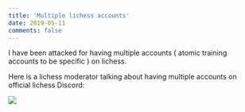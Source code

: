```yaml
---
title: 'Multiple lichess accounts'
date: 2019-05-11
comments: false
---
```

I have been attacked for having multiple accounts ( atomic training accounts to be specific ) on lichess.

Here is a lichess moderator talking about having multiple accounts on official lichess Discord:

![](/assets/screenshots/multipleaccounts.PNG)
